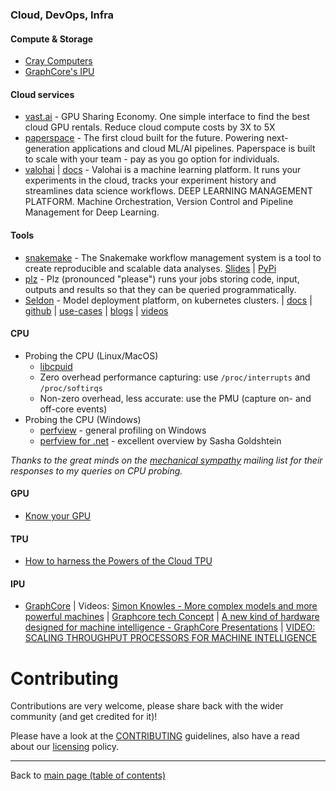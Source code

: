 ### Cloud, DevOps, Infra

#### Compute & Storage
  
  - [Cray Computers](https://www.cray.com/ai)
  - [GraphCore's IPU](README.md#ipu)

#### Cloud services

  - [vast.ai](about-vast.ai.md) - GPU Sharing Economy. One simple interface to find the best cloud GPU rentals. Reduce cloud compute costs by 3X to 5X
  - [paperspace](https://www.paperspace.com/) - The first cloud built for the future. Powering next-generation applications and cloud ML/AI pipelines. Paperspace is built to scale with your team - pay as you go option for individuals.
  - [valohai](https://www.valohai.com/) | [docs](https://docs.valohai.com/) - Valohai is a machine learning platform. It runs your experiments in the cloud, tracks your experiment history and streamlines data science workflows. DEEP LEARNING MANAGEMENT PLATFORM. Machine Orchestration, Version Control and Pipeline Management for Deep Learning.
  
#### Tools
  - [snakemake](https://snakemake.readthedocs.io/en/stable/) - The Snakemake workflow management system is a tool to create reproducible and scalable data analyses. [Slides](https://slides.com/johanneskoester/snakemake-talk-40min#) | [PyPi](https://pypi.org/project/snakemake/)
  - [plz](http://github.com/prodo-ai/plz) - Plz (pronounced "please") runs your jobs storing code, input, outputs and results so that they can be queried programmatically.
  - [Seldon](https://www.seldon.io/open-source/) - Model deployment platform, on kubernetes clusters. | [docs](https://docs.seldon.io/projects/seldon-core/en/latest/) | [github](https://github.com/SeldonIO/seldon-core/blob/master/readme.md) | [use-cases](https://www.seldon.io/use-cases/) | [blogs](https://www.seldon.io/blog/) | [videos](https://www.youtube.com/channel/UCZq33lhQWAsd-8NDqOdjN_g/videos?view_as=subscriber)

#### CPU
  - Probing the CPU (Linux/MacOS)
      - [libcpuid](http://libcpuid.sourceforge.net/index.html)
      + Zero overhead performance capturing: use `/proc/interrupts` and `/proc/softirqs`
      + Non-zero overhead, less accurate: use the PMU (capture on- and off-core events)
  - Probing the CPU (Windows)
      - [perfview](https://github.com/Microsoft/perfview) - general profiling on Windows
      - [perfview for .net](https://www.infoq.com/presentations/perfview-net) - excellent overview by Sasha Goldshtein
 
 _Thanks to the great minds on the [mechanical sympathy](https://groups.google.com/forum/#!forum/mechanical-sympathy) mailing list for their responses to my queries on CPU probing._

#### GPU
  - [Know your GPU](https://gist.github.com/neomatrix369/256913dcf77cdbb5855dd2d7f5d81b84)

#### TPU
  - [How to harness the Powers of the Cloud TPU](https://medium.com/bitgrit-data-science-publication/how-to-harness-the-powers-of-the-cloud-tpu-3939dc363d9f)

#### IPU
  - [GraphCore](http://graphcore.ai) | Videos: [Simon Knowles - More complex models and more powerful machines](https://www.youtube.com/watch?v=dLvkF_TmyAc&feature=youtu.be) | [Graphcore tech Concept](https://youtu.be/cSXbhEsUUGo?t=916) | [A new kind of hardware designed for machine intelligence - GraphCore Presentations](http://www.bristol.bcs.org.uk/2017/graphcore.pdf) | [V‍ID‌EO‌‍: SCA‌LING‌‍ THRO‌UG‍HP‌‍U‌T P‍R‌O‍C‍ESSO‌‍RS FO‌‍R‍ MAC‌HINE INTELLIG‌ENC‌‍E](https://www.graphcore.ai/posts/video-scaling-throughput-processors-for-machine-intelligence)

# Contributing

Contributions are very welcome, please share back with the wider community (and get credited for it)!

Please have a look at the [CONTRIBUTING](CONTRIBUTING.md) guidelines, also have a read about our [licensing](LICENSE.md) policy.

---

Back to [main page (table of contents)](../README.md)